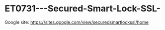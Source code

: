 # ET0731---Secured-Smart-Lock-SSL-

Google site: https://sites.google.com/view/securedsmartlockssl/home
